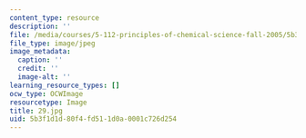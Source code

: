 ```yaml
---
content_type: resource
description: ''
file: /media/courses/5-112-principles-of-chemical-science-fall-2005/5b3f1d1d80f4fd511d0a0001c726d254_29.jpg
file_type: image/jpeg
image_metadata:
  caption: ''
  credit: ''
  image-alt: ''
learning_resource_types: []
ocw_type: OCWImage
resourcetype: Image
title: 29.jpg
uid: 5b3f1d1d-80f4-fd51-1d0a-0001c726d254
---
```

